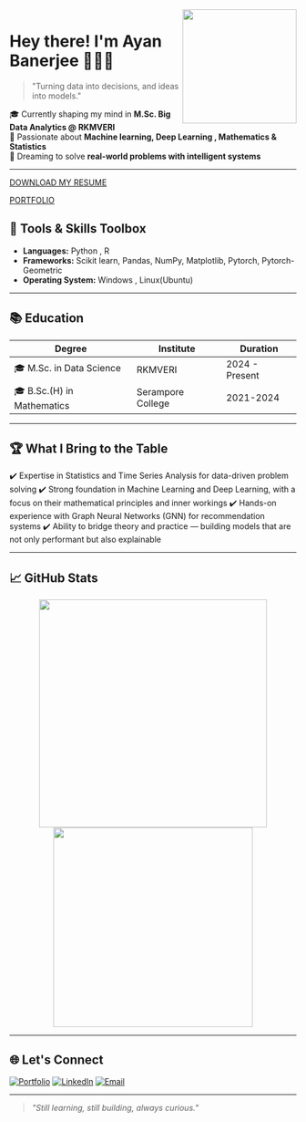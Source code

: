 

<img align="right" width="200" src="https://raw.githubusercontent.com/AyanBanerjee29/AyanBanerjee29/main/assets/profile.gif" />

# Hey there! I'm Ayan Banerjee 👨🏻‍💻  

> "Turning data into decisions, and ideas into models."

🎓 Currently shaping my mind in **M.Sc. Big Data Analytics @ RKMVERI**  
🚀 Passionate about **Machine learning, Deep Learning , Mathematics & Statistics**  
🎯 Dreaming to solve **real-world problems with intelligent systems**  

---
[DOWNLOAD MY RESUME](https://github.com/AyanBanerjee29/AyanBanerjee29/raw/main/AyanResume.pdf)


[PORTFOLIO](https://ayanbanerjee29.github.io/)


## 🔧 Tools & Skills Toolbox


- **Languages:** Python , R  
- **Frameworks:** Scikit learn, Pandas, NumPy, Matplotlib, Pytorch, Pytorch-Geometric 
- **Operating System:** Windows , Linux(Ubuntu)

---

## 📚 Education

| Degree | Institute | Duration |
|--------|-----------|----------|
| 🎓 M.Sc. in Data Science | RKMVERI | 2024 - Present |
| 🎓 B.Sc.(H) in Mathematics | Serampore College | 2021-2024|



---



## 🏆 What I Bring to the Table

✔️ Expertise in Statistics and Time Series Analysis for data-driven problem solving
✔️ Strong foundation in Machine Learning and Deep Learning, with a focus on their mathematical principles and inner workings
✔️ Hands-on experience with Graph Neural Networks (GNN) for recommendation systems
✔️ Ability to bridge theory and practice — building models that are not only performant but also explainable 

---

## 📈 GitHub Stats

<p align="center">
  <img src="https://github-readme-stats.vercel.app/api?username=AyanBanerjee29&show_icons=true&theme=radical" width="400"/>  
  <img src="https://github-readme-stats.vercel.app/api/top-langs/?username=AyanBanerjee29&layout=compact&theme=radical" width="350"/>
</p>

---

## 🌐 Let's Connect

[![Portfolio](https://img.shields.io/badge/Portfolio-ayanbanerjee29.github.io-9cf?style=for-the-badge)](https://ayanbanerjee29.github.io/Portfolio)
[![LinkedIn](https://img.shields.io/badge/LinkedIn-Connect-blue?style=for-the-badge&logo=linkedin)](https://www.linkedin.com/in/ayan-banerjee-b8234b321/)
[![Email](https://img.shields.io/badge/Email-ayan292004banerjee@gmail.com-red?style=for-the-badge&logo=gmail)](mailto:ayan292004banerjee@gmail.com)

---

> *"Still learning, still building, always curious."*

